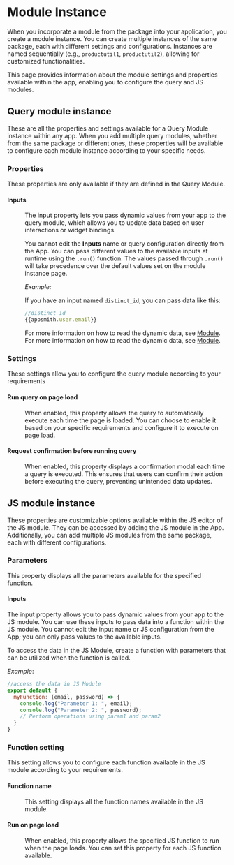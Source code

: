 # Module Instance



When you incorporate a module from the package into your application, you create a module instance. You can create multiple instances of the same package, each with different settings and configurations. Instances are named sequentially (e.g., `productutil1`, `productutil2`), allowing for customized functionalities.

This page provides information about the module settings and properties available within the app, enabling you to configure the query and JS modules.


<ZoomImage
  src="/img/modules-diagram.png" 
  alt=""
  caption=""
/>


<ZoomImage
  src="/img/query-module-ins.drawio.png" 
  alt=""
  caption=""
/>



## Query module instance

These are all the properties and settings available for a Query Module instance within any app. When you add multiple query modules, whether from the same package or different ones, these properties will be available to configure each module instance according to your specific needs.




### Properties 

These properties are only available if they are defined in the Query Module. 

#### Inputs


<dd>

The input property lets you pass dynamic values from your app to the query module, which allows you to update data based on user interactions or widget bindings.

You cannot edit the **Inputs** name or query configuration directly from the App. You can pass different values to the available inputs at runtime using the `.run()` function. The values passed through `.run()` will take precedence over the default values set on the module instance page.




<ZoomImage
  src="/img/query-module-instance.png" 
  src="/img/query-module-instance.png" 
  alt="Inputs image"
  caption=""
/>


*Example:*

If you have an input named `distinct_id`, you can pass data like this:

```js
//distinct_id
{{appsmith.user.email}}
```

For more information on how to read the dynamic data, see [Module](/packages/reference/package).
For more information on how to read the dynamic data, see [Module](/packages/reference/package).

</dd>



### Settings 

These settings allow you to configure the query module according to your requirements

#### Run query on page load

<dd>

When enabled, this property allows the query to automatically execute each time the page is loaded. You can choose to enable it based on your specific requirements and configure it to execute on page load.


</dd>


#### Request confirmation before running query


<dd>

When enabled, this property displays a confirmation modal each time a query is executed. This ensures that users can confirm their action before executing the query, preventing unintended data updates.






</dd>


## JS module instance

These properties are customizable options available within the JS editor of the JS module. They can be accessed by adding the JS module in the App. Additionally, you can add multiple JS modules from the same package, each with different configurations.


### Parameters 

This property displays all the parameters available for the specified function.


#### Inputs

   <ZoomImage src="/img/inputs-js1.png" alt="" caption="" />

The input property allows you to pass dynamic values from your app to the JS module. You can use these inputs to pass data into a function within the JS module. You cannot edit the input name or JS configuration from the App; you can only pass values to the available inputs. 

To access the data in the JS Module, create a function with parameters that can be utilized when the function is called.



*Example*:

```js
//access the data in JS Module
export default {
  myFunction: (email, password) => {
    console.log("Parameter 1: ", email);
    console.log("Parameter 2: ", password);
    // Perform operations using param1 and param2
  }
}
```



### Function setting

This setting allows you to configure each function available in the JS module according to your requirements.



#### Function name

<dd>

This setting displays all the function names available in the JS module. 



</dd>

#### Run on page load

<dd>

When enabled, this property allows the specified JS function to run when the page loads. You can set this property for each JS function available.


</dd>


